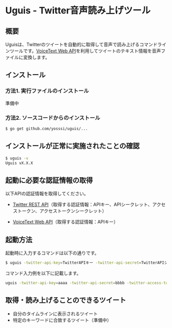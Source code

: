 # Uguis - Twitter音声読み上げツール

## 概要

Uguisは、Twitterのツイートを自動的に取得して音声で読み上げるコマンドラインツールです。[VoiceText Web API](https://cloud.voicetext.jp/webapi)を利用してツイートのテキスト情報を音声ファイルに変換します。

## インストール

### 方法1. 実行ファイルのインストール

準備中

### 方法2. ソースコードからのインストール

```sh
$ go get github.com/yosssi/uguis/...
```

## インストールが正常に実施されたことの確認

```sh
$ uguis -v
Uguis vX.X.X
```

## 起動に必要な認証情報の取得

以下APIの認証情報を取得してください。

* [Twitter REST API](https://dev.twitter.com/)（取得する認証情報：APIキー、APIシークレット、アクセストークン、アクセストークンシークレット）

* [VoiceText Web API](https://cloud.voicetext.jp/webapi)（取得する認証情報：APIキー）

## 起動方法

起動時に入力するコマンドは以下の通りです。

```sh
$ uguis -twitter-api-key=TwitterAPIキー -twitter-api-secret=TwitterAPIシークレット -twitter-access-token=Twitterアクセストークン -twitter-access-token-secret=Twitterアクセストークンシークレット -voicetext-api-key=VoiceTextAPIキー -p=音声ファイル再生コマンド
```

コマンド入力例を以下に記載します。

```sh
uguis -twitter-api-key=aaaa -twitter-api-secret=bbbb -twitter-access-token=cccc -twitter-access-token-secret=dddd -voicetext-api-key=eeee -p=afplay
```

## 取得・読み上げることのできるツイート

* 自分のタイムラインに表示されるツイート
* 特定のキーワードに合致するツイート（準備中）

